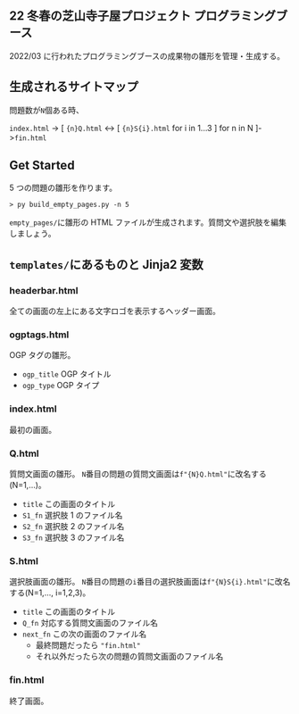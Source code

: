 ## 22 冬春の芝山寺子屋プロジェクト プログラミングブース

2022/03 に行われたプログラミングブースの成果物の雛形を管理・生成する。

## 生成されるサイトマップ

問題数が`N`個ある時、

`index.html` -> [ `{n}Q.html` <-> [ `{n}S{i}.html` for i in 1...3 ] for n in N ]->`fin.html`

## Get Started

5 つの問題の雛形を作ります。

```
> py build_empty_pages.py -n 5
```

`empty_pages/`に雛形の HTML ファイルが生成されます。質問文や選択肢を編集しましょう。

## `templates/`にあるものと Jinja2 変数

### headerbar.html

全ての画面の左上にある文字ロゴを表示するヘッダー画面。

### ogptags.html

OGP タグの雛形。

- `ogp_title` OGP タイトル
- `ogp_type` OGP タイプ

### index.html

最初の画面。

### Q.html

質問文画面の雛形。
`N`番目の問題の質問文画面は`f"{N}Q.html"`に改名する(N=1,...)。

- `title` この画面のタイトル
- `S1_fn` 選択肢 1 のファイル名
- `S2_fn` 選択肢 2 のファイル名
- `S3_fn` 選択肢 3 のファイル名

### S.html

選択肢画面の雛形。
`N`番目の問題の`i`番目の選択肢画面は`f"{N}S{i}.html"`に改名する(N=1,..., i=1,2,3)。

- `title` この画面のタイトル
- `Q_fn` 対応する質問文画面のファイル名
- `next_fn` この次の画面のファイル名
  - 最終問題だったら `"fin.html"`
  - それ以外だったら次の問題の質問文画面のファイル名

### fin.html

終了画面。

